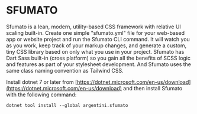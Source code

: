 # SFUMATO

Sfumato is a lean, modern, utility-based CSS framework with relative UI scaling built-in.
Create one simple "sfumato.yml" file for your web-based app or website project and run the Sfumato CLI command.
It will watch you as you work, keep track of your markup changes, and generate a custom, tiny CSS library based on only what you use in your project.
Sfumato has Dart Sass built-in (cross platform) so you gain all the benefits of SCSS logic and features as part of your stylesheet development.
And Sfumato uses the same class naming convention as Tailwind CSS.

Install dotnet 7 or later from [https://dotnet.microsoft.com/en-us/download](https://dotnet.microsoft.com/en-us/download) and then install Sfumato with the following command:

```dotnet tool install --global argentini.sfumato```
